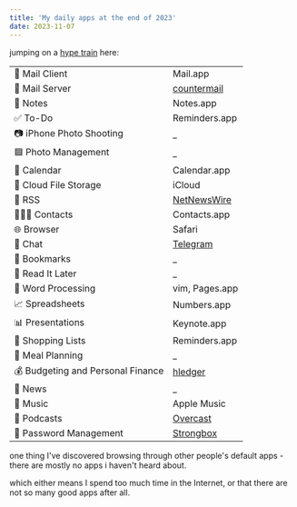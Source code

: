 ```yaml
---
title: 'My daily apps at the end of 2023'
date: 2023-11-07
---
```


jumping on a [hype train](https://defaults.rknight.me) here:

|                                   |                                        |
| --------------------------------- | -------------------------------------- |
| 📨 Mail Client                    | Mail.app                               |
| 📮 Mail Server                    | [countermail](https://countermail.com) |
| 📝 Notes                          | Notes.app                              |
| ✅ To-Do                          | Reminders.app                          |
| 📷 iPhone Photo Shooting          | \_                                     |
| 🟦 Photo Management               | \_                                     |
| 📆 Calendar                       | Calendar.app                           |
| 📁 Cloud File Storage             | iCloud                                 |
| 📖 RSS                            | [NetNewsWire](https://netnewswire.com) |
| 🙍🏻‍♂️ Contacts                       | Contacts.app                           |
| 🌐 Browser                        | Safari                                 |
| 💬 Chat                           | [Telegram](https://telegram.org)       |
| 🔖 Bookmarks                      | \_                                     |
| 📑 Read It Later                  | \_                                     |
| 📜 Word Processing                | vim, Pages.app                         |
| 📈 Spreadsheets                   | Numbers.app                            |
| 📊 Presentations                  | Keynote.app                            |
| 🛒 Shopping Lists                 | Reminders.app                          |
| 🍴 Meal Planning                  | \_                                     |
| 💰 Budgeting and Personal Finance | [hledger](https://hledger.org)         |
| 📰 News                           | \_                                     |
| 🎵 Music                          | Apple Music                            |
| 🎤 Podcasts                       | [Overcast](https://overcast.fm)        |
| 🔐 Password Management            | [Strongbox](https://strongboxsafe.com) |

one thing I've discovered browsing through other people's default apps - there are mostly no apps i haven't heard about.

which either means I spend too much time in the Internet, or that there are not so many good apps after all.
